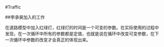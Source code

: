 #Traffic

##李承昊加入的工作

在道路模型中加入红绿灯，红绿灯的时间是一个可变的参数。在实际使用的过程中发现，在一次循环中所有的参数都是定值，也就是说在循环中改变可变参数，在下一次循环中参数的改变才会真正的体现出来。
